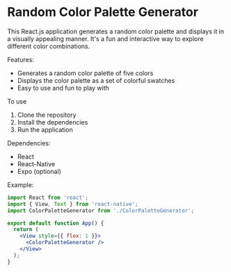 # Random Color Palette Generator

This React.js application generates a random color palette and displays it in a visually appealing manner. It's a fun and interactive way to explore different color combinations.

Features:

* Generates a random color palette of five colors
* Displays the color palette as a set of colorful swatches
* Easy to use and fun to play with

To use

1. Clone the repository
2. Install the dependencies
3. Run the application

Dependencies:

* React
* React-Native
* Expo (optional)

Example:

```jsx
import React from 'react';
import { View, Text } from 'react-native';
import ColorPaletteGenerator from './ColorPaletteGenerator';

export default function App() {
  return (
    <View style={{ flex: 1 }}>
      <ColorPaletteGenerator />
    </View>
  );
}
